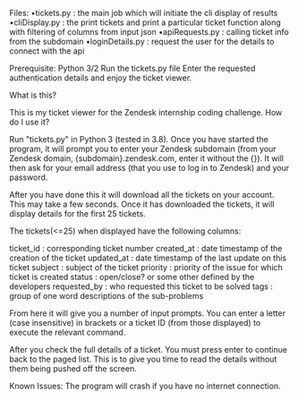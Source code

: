 Files:
•tickets.py : the main job which will initiate the cli display of results
•cliDisplay.py : the print tickets and print a particular ticket function along with filtering of columns from input json
•apiRequests.py : calling ticket info from the subdomain
•loginDetails.py : request the user for the details to connect with the api

Prerequisite:
Python 3/2
Run the tickets.py file 
Enter the requested authentication details and enjoy the ticket viewer.

What is this?

This is my ticket viewer for the Zendesk internship coding challenge.
How do I use it?

Run "tickets.py" in Python 3 (tested in 3.8). Once you have started the program, it will prompt you to enter your Zendesk subdomain (from your Zendesk domain, {subdomain}.zendesk.com, enter it without the {}). It will then ask for your email address (that you use to log in to Zendesk) and your password.

After you have done this it will download all the tickets on your account. This may take a few seconds. Once it has downloaded the tickets, it will display details for the first 25 tickets.

The tickets(<=25) when displayed have the following columns:

ticket_id : corresponding ticket number
created_at : date timestamp of the creation of the ticket
updated_at : date timestamp of the last update on this ticket
subject : subject of the ticket
priority : priority of the issue for which ticket is created
status : open/close? or some other defined by the developers
requested_by : who requested this ticket to be solved
tags : group of one word descriptions of the sub-problems

From here it will give you a number of input prompts. You can enter a letter (case insensitive) in brackets or a ticket ID (from those displayed) to execute the relevant command.

After you check the full details of a ticket. You must press enter to continue back to the paged list. This is to give you time to read the details without them being pushed off the screen.

Known Issues:
The program will crash if you have no internet connection.


